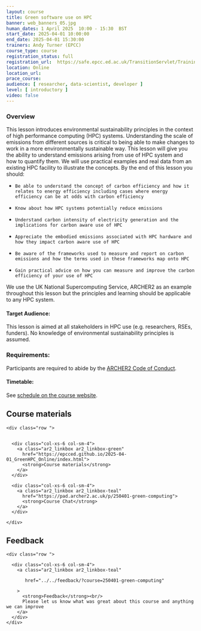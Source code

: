 ```yaml
---
layout: course
title: Green software use on HPC
banner: web_banners_05.jpg 
human_dates: 1 April 2025  10:00 - 15:30  BST 
start_date: 2025-04-01 10:00:00
end_date: 2025-04-01 15:30:00
trainers: Andy Turner (EPCC)
course_type: course
registration_status: full
registration_url:  https://safe.epcc.ed.ac.uk/TransitionServlet/TrainingCourse/250401-green-computing
location: Online
location_url:
prace_course: 
audience: [ researcher, data-scientist, developer ]
level: [ introductory ]
video: false
---
```



### Overview

This lesson introduces environmental sustainability principles in the context of high performance computing (HPC) systems. Understanding the scale of emissions from different sources is critical to being able to make changes to work in a more environmentally sustainable way. This lesson will give you the ability to understand emissions arising from use of HPC system and how to quantify them. We will use practical examples and real data from an existing HPC facility to illustrate the concepts. By the end of this lesson you should:

-     Be able to understand the concept of carbon efficiency and how it relates to energy efficiency including cases where energy efficiency can be at odds with carbon efficiency
-     Know about how HPC systems potentially reduce emissions
-     Understand carbon intensity of electricity generation and the implications for carbon aware use of HPC
-     Appreciate the embodied emissions associated with HPC hardware and how they impact carbon aware use of HPC
-     Be aware of the frameworks used to measure and report on carbon emissions and how the terms used in these frameworks map onto HPC
-     Gain practical advice on how you can measure and improve the carbon efficiency of your use of HPC

We use the UK National Supercomputing Service, ARCHER2 as an example throughout this lesson but the principles and learning should be applicable to any HPC system.

#### Target Audience:

This lesson is aimed at all stakeholders in HPC use (e.g. researchers, RSEs, funders). No knowledge of environmental sustainability principles is assumed.



### Requirements:

Participants are required to abide by the [ARCHER2  Code of Conduct](../../../about/policies/code-of-conduct.html). 


#### Timetable:

See [schedule on the course website](https://epcced.github.io/2025-04-01_GreenHPC_Online/index.html#schedule).

<section id="service">


<h2><a name="materials">Course materials</a></h2>


    <div class="row ">	

	
      <div class="col-xs-6 col-sm-4">
        <a class="ar2_linkbox ar2_linkbox-green" 
          href="https://epcced.github.io/2025-04-01_GreenHPC_Online/index.html">
          <strong>Course materials</strong>         
        </a>
      </div>

      <div class="col-xs-6 col-sm-4">
        <a class="ar2_linkbox ar2_linkbox-teal" 
          href="https://pad.archer2.ac.uk/p/250401-green-computing">
          <strong>Course Chat</strong>       
        </a>
      </div>
		
 	</div>
		
		
					


<!-- 		
<h2><a name="videos">Videos</a></h2>

<h3>Session 1</h3>

<div>
	<iframe title="Video" width="560" height="315" src="https://www.youtube.com/embed/xxxxxxxxxxx" frameborder="0" allow="accelerometer; autoplay; encrypted-media; gyroscope; picture-in-picture" allowfullscreen></iframe>
</div>

 -->






<h2><a name="feedback">Feedback</a></h2>


    <div class="row ">	

      <div class="col-xs-6 col-sm-4">
        <a class="ar2_linkbox ar2_linkbox-teal" 

           href="../../feedback/?course=250401-green-computing" 

		>
          <strong>Feedback</strong><br/>
          Please let us know what was great about this course and anything we can improve
        </a>
      </div>
    </div>
		
		

 
</section>


